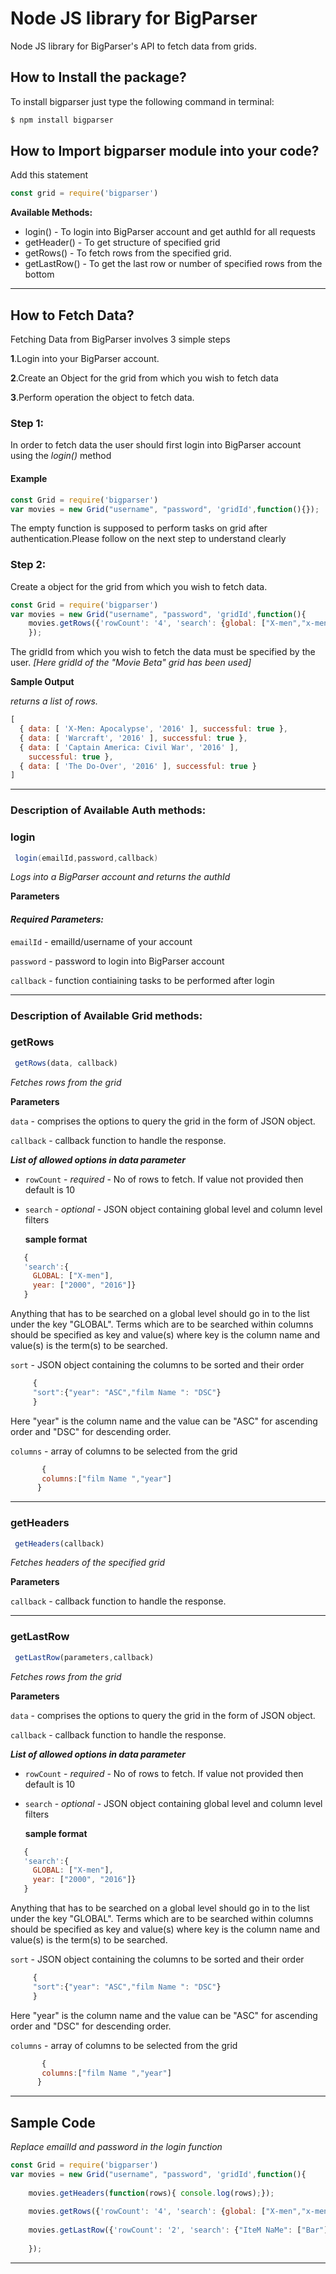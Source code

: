 # Node JS library for BigParser

Node JS library for BigParser's API to fetch data from grids.


## How to Install the package?
To install bigparser just type the following command in terminal:

```python
$ npm install bigparser
```

## How to Import bigparser module into your code?

Add this statement

```javascript
const grid = require('bigparser')
```

**Available Methods:**
* login() - To login into BigParser account and get authId for all requests
* getHeader() - To get structure of specified grid
* getRows() - To fetch rows from the specified grid.
* getLastRow() - To get the last row or number of specified rows from the bottom


---

## How to Fetch Data?

Fetching Data from BigParser involves 3 simple steps

**1**.Login into your BigParser account.

**2**.Create an Object for the grid from which you wish to fetch data

**3**.Perform operation  the object to fetch data.


### Step 1:
In order to fetch data the user should first login into BigParser account using the *login()* method

#### Example
```javascript
const Grid = require('bigparser')
var movies = new Grid("username", "password", 'gridId',function(){});

```
The empty function is supposed to perform tasks on grid after authentication.Please follow on the  next step to understand clearly

### Step 2:

Create a object for the grid from which you wish to fetch data.

```javascript
const Grid = require('bigparser')
var movies = new Grid("username", "password", 'gridId',function(){
    movies.getRows({'rowCount': '4', 'search': {global: ["X-men","x-men 2"]}, columns:["film Name ","year"]}, function(rows){ console.log(rows);});
    });

```

The gridId from which you wish to fetch the data must be specified by the user. *[Here gridId of the "Movie Beta" grid has been used]*  

**Sample Output**

*returns a list of rows.*

```javascript
[
  { data: [ 'X-Men: Apocalypse', '2016' ], successful: true },
  { data: [ 'Warcraft', '2016' ], successful: true },
  { data: [ 'Captain America: Civil War', '2016' ],
    successful: true },
  { data: [ 'The Do-Over', '2016' ], successful: true }
]
```
---
### Description of Available Auth methods:


### login
```java
 login(emailId,password,callback)
```
*Logs into a BigParser account and returns the authId*

**Parameters**

#### ***Required Parameters:***
 
   `emailId` - emailId/username of your account
   
   `password` - password to login into BigParser account
   
   `callback` - function contiaining tasks to be performed after login
   
---

### Description of Available Grid methods:


### getRows
```javascript
 getRows(data, callback)
```
*Fetches rows from the grid*

**Parameters**

`data` - comprises the options to query the grid in the form of JSON object.
   
`callback` - callback function to handle the response.
   
   ***List of allowed options in data parameter***
   
* `rowCount`  - *required* - No of rows to fetch. If value not provided then default is 10

* `search` - *optional* - JSON object containing global level and column level filters

  **sample format**

```javascript
   {
   'search':{
     GLOBAL: ["X-men"],
     year: ["2000", "2016"]}
   }
```
    
Anything that has to be searched on a global level should go in to the list under the key "GLOBAL". Terms which are to be searched within columns should be specified as key and value(s) where key is the column name and value(s) is the term(s) to be searched.

   `sort` - JSON object containing the columns to be sorted and their order 
   
  ```javascript
       {
       "sort":{"year": "ASC","film Name ": "DSC"}
       }
  ```
    
Here "year" is the column name and the value can be "ASC" for ascending order and "DSC" for descending order.
   
   `columns` - array of columns to be selected from the grid
   
```javascript
       {
       columns:["film Name ","year"]
      }  
  ```
---


### getHeaders
```javascript
 getHeaders(callback)
```
*Fetches headers of the specified grid*

**Parameters**

`callback` - callback function to handle the response.
   
---
### getLastRow
```javascript
 getLastRow(parameters,callback)
```
*Fetches rows from the grid*

**Parameters**

`data` - comprises the options to query the grid in the form of JSON object.
   
`callback` - callback function to handle the response.
   
   ***List of allowed options in data parameter***
   
* `rowCount`  - *required* - No of rows to fetch. If value not provided then default is 10

* `search` - *optional* - JSON object containing global level and column level filters

  **sample format**

```javascript
   {
   'search':{
     GLOBAL: ["X-men"],
     year: ["2000", "2016"]}
   }
```
    
Anything that has to be searched on a global level should go in to the list under the key "GLOBAL". Terms which are to be searched within columns should be specified as key and value(s) where key is the column name and value(s) is the term(s) to be searched.

   `sort` - JSON object containing the columns to be sorted and their order 
   
  ```javascript
       {
       "sort":{"year": "ASC","film Name ": "DSC"}
       }
  ```
    
Here "year" is the column name and the value can be "ASC" for ascending order and "DSC" for descending order.
   
   `columns` - array of columns to be selected from the grid
   
```javascript
       {
       columns:["film Name ","year"]
      }  
  ```
****

## Sample Code

*Replace emailId and password in the login function*

```javascript
const Grid = require('bigparser')
var movies = new Grid("username", "password", 'gridId',function(){
    
    movies.getHeaders(function(rows){ console.log(rows);});
   
    movies.getRows({'rowCount': '4', 'search': {global: ["X-men","x-men 2"]}, columns:["film Name ","year"]}, function(rows){ console.log(rows);});
    
    movies.getLastRow({'rowCount': '2', 'search': {"IteM NaMe": ["Bar"]},"columns":["film Name ","year"]}, function(rows){ console.log(rows);});
    
    });

```
___

